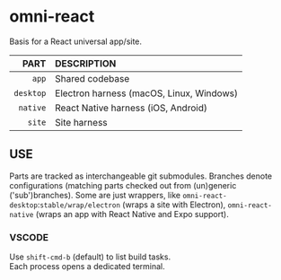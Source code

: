 # omni-react

Basis for a React universal app/site.

| PART																| DESCRIPTION																|
|------------------------------------:|:------------------------------------------|
| `app`																| Shared codebase														|
| `desktop`											 			| Electron harness (macOS, Linux, Windows)	|
| `native` 														| React Native harness (iOS, Android)				|
| `site`															|	Site harness															|

## USE

Parts are tracked as interchangeable git submodules.
Branches denote configurations (matching parts checked out from (un)generic ('sub')branches).
Some are just wrappers, like `omni-react-desktop`:`stable/wrap/electron` (wraps a site with Electron), `omni-react-native` (wraps an app with React Native and Expo support).

### VSCODE

Use `shift-cmd-b` (default) to list build tasks.  
Each process opens a dedicated terminal.
